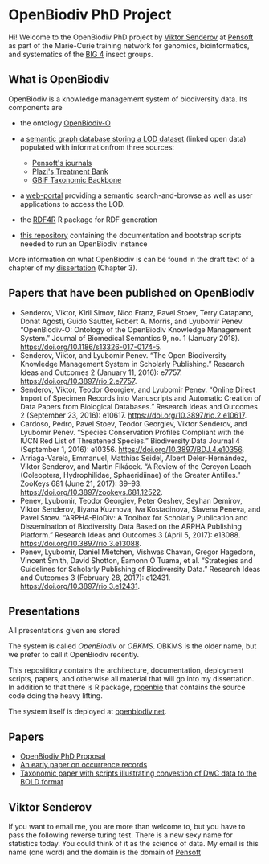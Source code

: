 # OpenBiodiv PhD Project

Hi! Welcome to the OpenBiodiv PhD project by [Viktor Senderov](https://github.com/vsenderov/) at [Pensoft](http://pensoft.net) as part of the Marie-Curie training network for genomics, bioinformatics, and systematics of the [BIG 4](http://big4-project.eu) insect groups.

## What is OpenBiodiv

OpenBiodiv is a knowledge management system of biodiversity data. Its components are 

- the ontology [OpenBiodiv-O](https://github.com/vsenderov/openbiodiv-o)
- a [semantic graph database storing a LOD dataset](http://graph.openbiodiv.net) (linked open data) populated with informationfrom three sources:

  - [Pensoft's journals](https://pensoft.net/browse_journals)
  - [Plazi's Treatment Bank](http://plazi.org/resources/treatmentbank/)
  - [GBIF Taxonomic Backbone](https://www.gbif.org/dataset/d7dddbf4-2cf0-4f39-9b2a-bb099caae36c)

- a [web-portal](http://openbiodiv.net) providing a semantic search-and-browse as well as user applications to access the LOD.
- the [RDF4R](http://github.com/vsenderov/rdf4r) R package for RDF generation
- [this repository](http://github.com/vsenderov/openbiodiv) containing the documentation and bootstrap scripts needed to run an OpenBiodiv instance

More information on what OpenBiodiv is can be found in the draft text of a chapter of my [dissertation](https://www.overleaf.com/read/nhwfffwpvzwb) (Chapter 3).

## Papers that have been published on OpenBiodiv

- Senderov, Viktor, Kiril Simov, Nico Franz, Pavel Stoev, Terry Catapano, Donat Agosti, Guido Sautter, Robert A. Morris, and Lyubomir Penev. “OpenBiodiv-O: Ontology of the OpenBiodiv Knowledge Management System.” Journal of Biomedical Semantics 9, no. 1 (January 2018). https://doi.org/10.1186/s13326-017-0174-5.
- Senderov, Viktor, and Lyubomir Penev. “The Open Biodiversity Knowledge Management System in Scholarly Publishing.” Research Ideas and Outcomes 2 (January 11, 2016): e7757. https://doi.org/10.3897/rio.2.e7757.
- Senderov, Viktor, Teodor Georgiev, and Lyubomir Penev. “Online Direct Import of Specimen Records into Manuscripts and Automatic Creation of Data Papers from Biological Databases.” Research Ideas and Outcomes 2 (September 23, 2016): e10617. https://doi.org/10.3897/rio.2.e10617.
- Cardoso, Pedro, Pavel Stoev, Teodor Georgiev, Viktor Senderov, and Lyubomir Penev. “Species Conservation Profiles Compliant with the IUCN Red List of Threatened Species.” Biodiversity Data Journal 4 (September 1, 2016): e10356. https://doi.org/10.3897/BDJ.4.e10356.
- Arriaga-Varela, Emmanuel, Matthias Seidel, Albert Deler-Hernández, Viktor Senderov, and Martin Fikácek. “A Review of the Cercyon Leach (Coleoptera, Hydrophilidae, Sphaeridiinae) of the Greater Antilles.” ZooKeys 681 (June 21, 2017): 39–93. https://doi.org/10.3897/zookeys.681.12522.
- Penev, Lyubomir, Teodor Georgiev, Peter Geshev, Seyhan Demirov, Viktor Senderov, Iliyana Kuzmova, Iva Kostadinova, Slavena Peneva, and Pavel Stoev. “ARPHA-BioDiv: A Toolbox for Scholarly Publication and Dissemination of Biodiversity Data Based on the ARPHA Publishing Platform.” Research Ideas and Outcomes 3 (April 5, 2017): e13088. https://doi.org/10.3897/rio.3.e13088.
- Penev, Lyubomir, Daniel Mietchen, Vishwas Chavan, Gregor Hagedorn, Vincent Smith, David Shotton, Éamonn Ó Tuama, et al. “Strategies and Guidelines for Scholarly Publishing of Biodiversity Data.” Research Ideas and Outcomes 3 (February 28, 2017): e12431. https://doi.org/10.3897/rio.3.e12431.

## Presentations

All presentations given are stored


The system is called *OpenBiodiv* or *OBKMS*. OBKMS is the older name, but we
prefer to call it OpenBiodiv recently.

This reposititory contains the architecture, documentation, deployment
scripts, papers, and otherwise all material that will go into my dissertation.
In addition to that there is R package,
[ropenbio](https://github.com/pensoft/ropenbio) that contains the source code
doing the heavy lifting.

The system itself is deployed at [openbiodiv.net](http://openbiodiv.net/).

## Papers

- [OpenBiodiv PhD Proposal](https://doi.org/10.3897/rio.2.e7757)
- [An early paper on occurrence records](https://riojournal.com/article/10617/)
- [Taxonomic paper with scripts illustrating convestion of DwC data to the BOLD format](https://zookeys.pensoft.net/articles.php?id=12522)

## Viktor Senderov

If you want to email me, you are more than welcome to, but you have to pass
the following reverse turing test. There is a new sexy name for statistics
today. You could think of it as the science of data. My email is this name
(one word) and the domain is the domain of [Pensoft](http://pensoft.net/)
